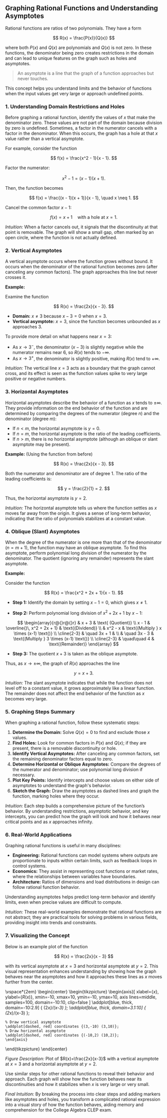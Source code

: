 ## Graphing Rational Functions and Understanding Asymptotes

Rational functions are ratios of two polynomials. They have a form

$$
R(x) = \frac{P(x)}{Q(x)}
$$

where both $P(x)$ and $Q(x)$ are polynomials and $Q(x)$ is not zero. In these functions, the denominator being zero creates restrictions in the domain and can lead to unique features on the graph such as holes and asymptotes.

> An asymptote is a line that the graph of a function approaches but never touches.

This concept helps you understand limits and the behavior of functions when the input values get very large or approach undefined points.

### 1. Understanding Domain Restrictions and Holes

Before graphing a rational function, identify the values of $x$ that make the denominator zero. These values are not part of the domain because division by zero is undefined. Sometimes, a factor in the numerator cancels with a factor in the denominator. When this occurs, the graph has a hole at that $x$ value rather than a vertical asymptote.

For example, consider the function

$$
f(x) = \frac{x^2 - 1}{x - 1}.
$$

Factor the numerator:

$$
x^2 - 1 = (x - 1)(x + 1).
$$

Then, the function becomes

$$
f(x) = \frac{(x - 1)(x + 1)}{x - 1}, \quad x \neq 1.
$$

Cancel the common factor $x-1$:

$$
f(x) = x + 1 \quad \text{with a hole at } x = 1.
$$

*Intuition:* When a factor cancels out, it signals that the discontinuity at that point is removable. The graph will show a small gap, often marked by an open circle, where the function is not actually defined.

### 2. Vertical Asymptotes

A vertical asymptote occurs where the function grows without bound. It occurs when the denominator of the rational function becomes zero (after canceling any common factors). The graph approaches this line but never crosses it.

**Example:**

Examine the function

$$
R(x) = \frac{2x}{x - 3}.
$$

- **Domain:** $x \neq 3$ because $x - 3 = 0$ when $x = 3$.
- **Vertical asymptote:** $x = 3$, since the function becomes unbounded as $x$ approaches 3.

To provide more detail on what happens near $x=3$:

- As $x \to 3^-$, the denominator $(x - 3)$ is slightly negative while the numerator remains near $6$, so $R(x)$ tends to $-\infty$.
- As $x \to 3^+$, the denominator is slightly positive, making $R(x)$ tend to $+\infty$.

*Intuition:* The vertical line $x=3$ acts as a boundary that the graph cannot cross, and its effect is seen as the function values spike to very large positive or negative numbers.

### 3. Horizontal Asymptotes

Horizontal asymptotes describe the behavior of a function as $x$ tends to $\pm\infty$. They provide information on the end behavior of the function and are determined by comparing the degrees of the numerator (degree $n$) and the denominator (degree $m$):

- If $n < m$, the horizontal asymptote is $y = 0$.
- If $n = m$, the horizontal asymptote is the ratio of the leading coefficients.
- If $n > m$, there is no horizontal asymptote (although an oblique or slant asymptote may be present).

**Example:** (Using the function from before)

$$
R(x) = \frac{2x}{x - 3}.
$$

Both the numerator and denominator are of degree 1. The ratio of the leading coefficients is:

$$
y = \frac{2}{1} = 2.
$$

Thus, the horizontal asymptote is $y = 2$.

*Intuition:* The horizontal asymptote tells us where the function settles as $x$ moves far away from the origin. It gives a sense of long-term behavior, indicating that the ratio of polynomials stabilizes at a constant value.

### 4. Oblique (Slant) Asymptotes

When the degree of the numerator is one more than that of the denominator ($n = m + 1$), the function may have an oblique asymptote. To find this asymptote, perform polynomial long division of the numerator by the denominator. The quotient (ignoring any remainder) represents the slant asymptote.

**Example:**

Consider the function

$$
R(x) = \frac{x^2 + 2x + 1}{x - 1}.
$$

- **Step 1:** Identify the domain by setting $x - 1 = 0$, which gives $x \neq 1$.

- **Step 2:** Perform polynomial long division of $x^2 + 2x + 1$ by $x - 1$:

$$
\begin{array}{r@{}r@{}r}
   & x + 3 & \text{ (Quotient)} \\
x - 1 & \overline{)\, x^2 + 2x + 1} & \text{(Dividend)} \\
   & x^2 - x & \text{(Multiply } x \times (x-1) \text{)} \\
\cline{2-3}
   & \quad 3x + 1 & \\
   & \quad 3x - 3 & \text{(Multiply } 3 \times (x-1) \text{)} \\
\cline{2-3}
   & \quad\quad 4 & \text{(Remainder)} 
\end{array}
$$

- **Step 3:** The quotient $x + 3$ is taken as the oblique asymptote.

Thus, as $x \to \pm\infty$, the graph of $R(x)$ approaches the line

$$
y = x + 3.
$$

*Intuition:* The slant asymptote indicates that while the function does not level off to a constant value, it grows approximately like a linear function. The remainder does not affect the end behavior of the function as $x$ becomes very large.

### 5. Graphing Steps Summary

When graphing a rational function, follow these systematic steps:

1. **Determine the Domain:** Solve $Q(x)=0$ to find and exclude those $x$ values.
2. **Find Holes:** Look for common factors in $P(x)$ and $Q(x)$; if they are present, there is a removable discontinuity or hole.
3. **Identify Vertical Asymptotes:** After canceling any common factors, set the remaining denominator factors equal to zero.
4. **Determine Horizontal or Oblique Asymptotes:** Compare the degrees of the numerator and denominator; use polynomial long division if necessary.
5. **Plot Key Points:** Identify intercepts and choose values on either side of asymptotes to understand the graph's behavior.
6. **Sketch the Graph:** Draw the asymptotes as dashed lines and graph the function, marking holes where they occur.

*Intuition:* Each step builds a comprehensive picture of the function’s behavior. By understanding restrictions, asymptotic behavior, and key intercepts, you can predict how the graph will look and how it behaves near critical points and as $x$ approaches infinity.

### 6. Real-World Applications

Graphing rational functions is useful in many disciplines:

- **Engineering:** Rational functions can model systems where outputs are proportionate to inputs within certain limits, such as feedback loops in control systems.
- **Economics:** They assist in representing cost functions or market rates, where the relationships between variables have boundaries.
- **Architecture:** Ratios of dimensions and load distributions in design can follow rational function behavior.

Understanding asymptotes helps predict long-term behavior and identify limits, even when precise values are difficult to compute.

*Intuition:* These real-world examples demonstrate that rational functions are not abstract; they are practical tools for solving problems in various fields, providing insight into trends and constraints.

### 7. Visualizing the Concept

Below is an example plot of the function

$$
R(x) = \frac{2x}{x - 3}
$$

with its vertical asymptote at $x=3$ and horizontal asymptote at $y=2$. This visual representation enhances understanding by showing how the graph behaves near the asymptotes and how it approaches these lines as $x$ moves further from the center.

\vspace*{2em}
\begin{center}
\begin{tikzpicture}
    \begin{axis}[
        xlabel={$x$},
        ylabel={$R(x)$},
        xmin=-10, xmax=10,
        ymin=-10, ymax=10,
        axis lines=middle,
        samples=100,
        domain=-10:10,
        clip=false
    ]
    \addplot[blue, thick, domain=-10:2.9] { (2*x)/(x-3) };
    \addplot[blue, thick, domain=3.1:10] { (2*x)/(x-3) };

    % Draw vertical asymptote
    \addplot[dashed, red] coordinates {(3,-10) (3,10)};
    % Draw horizontal asymptote
    \addplot[dashed, red] coordinates {(-10,2) (10,2)};
    \end{axis}
\end{tikzpicture}
\end{center}

*Figure Description:* Plot of $R(x)=\frac{2x}{x-3}$ with a vertical asymptote at $x=3$ and a horizontal asymptote at $y=2$.

Use similar steps for other rational functions to reveal their behavior and approach. Each graph will show how the function behaves near its discontinuities and how it stabilizes when $x$ is very large or very small.

*Final Intuition:* By breaking the process into clear steps and adding markers like asymptotes and holes, you transform a complicated rational expression into a visual story of how the function behaves, aiding memory and comprehension for the College Algebra CLEP exam.